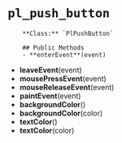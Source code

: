 # `pl_push_button`

        **Class:** `PlPushButton`

        ## Public Methods
        - **enterEvent**(event)
- **leaveEvent**(event)
- **mousePressEvent**(event)
- **mouseReleaseEvent**(event)
- **paintEvent**(event)
- **backgroundColor**()
- **backgroundColor**(color)
- **textColor**()
- **textColor**(color)
